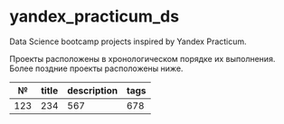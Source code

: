 # yandex_practicum_ds
Data Science bootcamp projects inspired by Yandex Practicum. 

Проекты расположены в хронологическом порядке их выполнения. Более поздние проекты расположены ниже.

| № | title | description | tags |
| - | ----- | ----------- | ---- |
| 123 | 234 | 567 | 678 |